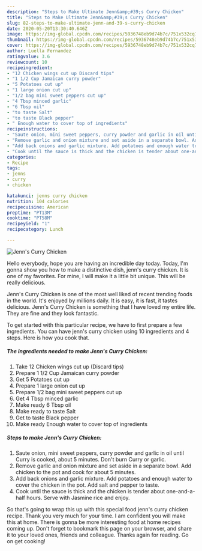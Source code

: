 ```yaml
---
description: "Steps to Make Ultimate Jenn&amp;#39;s Curry Chicken"
title: "Steps to Make Ultimate Jenn&amp;#39;s Curry Chicken"
slug: 82-steps-to-make-ultimate-jenn-and-39-s-curry-chicken
date: 2020-05-20T13:30:40.646Z
image: https://img-global.cpcdn.com/recipes/5936748eb9d74b7c/751x532cq70/jenns-curry-chicken-recipe-main-photo.jpg
thumbnail: https://img-global.cpcdn.com/recipes/5936748eb9d74b7c/751x532cq70/jenns-curry-chicken-recipe-main-photo.jpg
cover: https://img-global.cpcdn.com/recipes/5936748eb9d74b7c/751x532cq70/jenns-curry-chicken-recipe-main-photo.jpg
author: Luella Fernandez
ratingvalue: 3.6
reviewcount: 10
recipeingredient:
- "12 Chicken wings cut up Discard tips"
- "1 1/2 Cup Jamaican curry powder"
- "5 Potatoes cut up"
- "1 large onion cut up"
- "1/2 bag mini sweet peppers cut up"
- "4 Tbsp minced garlic"
- "6 Tbsp oil"
- "to taste Salt"
- "to taste Black pepper"
- " Enough water to cover top of ingredients"
recipeinstructions:
- "Saute onion, mini sweet peppers, curry powder and garlic in oil until Curry is cooked, about 5 minutes. Don&#39;t burn Curry or garlic."
- "Remove garlic and onion mixture and set aside in a separate bowl. Add chicken to the pot and cook for about 5 minutes."
- "Add back onions and garlic mixture. Add potatoes and enough water to cover the chicken in the pot. Add salt and pepper to taste."
- "Cook until the sauce is thick and the chicken is tender about one-and-a-half hours. Serve with Jasmine rice and enjoy."
categories:
- Recipe
tags:
- jenns
- curry
- chicken

katakunci: jenns curry chicken 
nutrition: 104 calories
recipecuisine: American
preptime: "PT13M"
cooktime: "PT58M"
recipeyield: "1"
recipecategory: Lunch

---
```



![Jenn&#39;s Curry Chicken](https://img-global.cpcdn.com/recipes/5936748eb9d74b7c/751x532cq70/jenns-curry-chicken-recipe-main-photo.jpg)

Hello everybody, hope you are having an incredible day today. Today, I'm gonna show you how to make a distinctive dish, jenn&#39;s curry chicken. It is one of my favorites. For mine, I will make it a little bit unique. This will be really delicious.



Jenn&#39;s Curry Chicken is one of the most well liked of recent trending foods in the world. It's enjoyed by millions daily. It is easy, it is fast, it tastes delicious. Jenn&#39;s Curry Chicken is something that I have loved my entire life. They are fine and they look fantastic.


To get started with this particular recipe, we have to first prepare a few ingredients. You can have jenn&#39;s curry chicken using 10 ingredients and 4 steps. Here is how you cook that.

<!--inarticleads1-->

##### The ingredients needed to make Jenn&#39;s Curry Chicken:

1. Take 12 Chicken wings cut up (Discard tips)
1. Prepare 1 1/2 Cup Jamaican curry powder
1. Get 5 Potatoes cut up
1. Prepare 1 large onion cut up
1. Prepare 1/2 bag mini sweet peppers cut up
1. Get 4 Tbsp minced garlic
1. Make ready 6 Tbsp oil
1. Make ready to taste Salt
1. Get to taste Black pepper
1. Make ready  Enough water to cover top of ingredients




<!--inarticleads2-->

##### Steps to make Jenn&#39;s Curry Chicken:

1. Saute onion, mini sweet peppers, curry powder and garlic in oil until Curry is cooked, about 5 minutes. Don&#39;t burn Curry or garlic.
1. Remove garlic and onion mixture and set aside in a separate bowl. Add chicken to the pot and cook for about 5 minutes.
1. Add back onions and garlic mixture. Add potatoes and enough water to cover the chicken in the pot. Add salt and pepper to taste.
1. Cook until the sauce is thick and the chicken is tender about one-and-a-half hours. Serve with Jasmine rice and enjoy.




So that's going to wrap this up with this special food jenn&#39;s curry chicken recipe. Thank you very much for your time. I am confident you will make this at home. There is gonna be more interesting food at home recipes coming up. Don't forget to bookmark this page on your browser, and share it to your loved ones, friends and colleague. Thanks again for reading. Go on get cooking!
